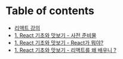 # Table of contents

* [리액트 강의](README.md)
* [1. React 기초와 맛보기 - 사전 준비물](1.-react.md)
* [1. React 기초와 맛보기 - React가 뭐야?](1.-react-react.md)
* [1. React 기초와 맛보기 - 리액트를 왜 배우니 ?](why-learn-react.md)

